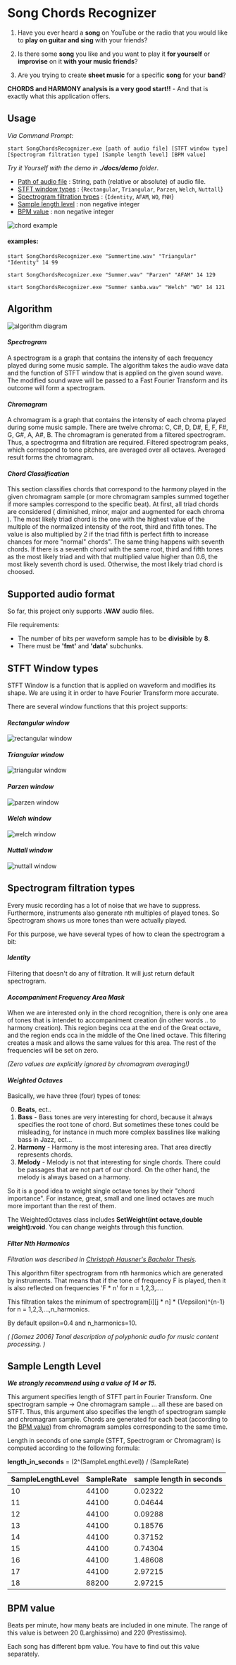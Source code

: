 ﻿# Song Chords Recognizer    

1) Have you ever heard a **song** on YouTube or the radio
that you would like to **play on guitar and sing** with your friends? 

2) Is there some **song** you like and you want to play it **for yourself** or **improvise** on it **with your music friends**?

3) Are you trying to create **sheet music** for a specific **song** for your **band**?

**CHORDS and HARMONY analysis is a very good start!!** - And that is exactly what this application offers.


## Usage
*Via Command Prompt:*

```batch
start SongChordsRecognizer.exe [path of audio file] [STFT window type] [Spectrogram filtration type] [Sample length level] [BPM value]
```
*Try it Yourself with the demo in **./docs/demo** folder*.

 - [Path of audio file](#Supported-audio-format) : String, path (relative or absolute) of audio file.
 - [STFT window types](#STFT-Window-types)  : {```Rectangular```, ```Triangular```, ```Parzen```, ```Welch```, ```Nuttall```}
 - [Spectrogram filtration types](#Spectrogram-filtration-types) : {```Identity```, ```AFAM```, ```WO```, ```FNH```}
 - [Sample length level](#Sample-Length-Level) : non negative integer
 - [BPM value](#BPM-value) : non negative integer

![chord example](./docs/imgs/chords.jpg)

#### examples:
```batch
start SongChordsRecognizer.exe "Summertime.wav" "Triangular" "Identity" 14 99
```

```batch
start SongChordsRecognizer.exe "Summer.wav" "Parzen" "AFAM" 14 129
```

```batch
start SongChordsRecognizer.exe "Summer samba.wav" "Welch" "WO" 14 121
```


## Algorithm
![algorithm diagram](./docs/imgs/algorithm_diagram.jpg)

#### ***Spectrogram***
A spectrogram is a graph that contains the intensity of each frequency played during some music sample.
The algorithm takes the audio wave data and the function of STFT window that is applied on the given sound wave.
The modified sound wave will be passed to a Fast Fourier Transform and its outcome will form a spectrogram. 

#### ***Chromagram***
A chromagram is a graph that contains the intensity of each chroma played during some music sample.
There are twelve chroma: C, C#, D, D#, E, F, F#, G, G#, A, A#, B.
The chromagram is generated from a filtered spectrogram.
Thus, a spectrogrma and filtration are required.
Filtered spectrogram peaks, which correspond to tone pitches, are averaged over all octaves.
Averaged result forms the chromagram.

#### ***Chord Classification***
This section classifies chords that correspond to the harmony played in the given chromagram sample (or more chromagram samples summed together if more samples correspond to the specific beat). 
At first, all triad chords are considered ( diminished, minor, major and augmented for each chroma ).
The most likely triad chord is the one with the highest value of the multiple of the normalized intensity of the root, third and fifth tones.
The value is also multiplied by 2 if the triad fifth is perfect fifth to increase chances for more "normal" chords". 
The same thing happens with seventh chords.
If there is a seventh chord with the same root, third and fifth tones as the most likely triad and with that multiplied value higher than 0.6, the most likely seventh chord is used.
Otherwise, the most likely triad chord is choosed.

## Supported audio format
So far, this project only supports **.WAV** audio files.

File requirements:
- The number of bits per waveform sample has to be **divisible** by **8**.
- There must be **'fmt'** and **'data'** subchunks.

## STFT Window types 
STFT Window is a function that is applied on waveform and modifies its shape.
We are using it in order to have Fourier Transform more accurate.

There are several window functions that this project supports:
#### ***Rectangular window***
![rectangular window](./docs/imgs/rectangular_window.jpg)
#### ***Triangular window***
![triangular window](./docs/imgs/triangular_window.jpg)
#### ***Parzen window***
![parzen window](./docs/imgs/parzen_window.jpg)
#### ***Welch window***
![welch window](./docs/imgs/welch_window.jpg)
#### ***Nuttall window***
![nuttall window](./docs/imgs/nuttall_window.jpg)

## Spectrogram filtration types
Every music recording has a lot of noise that we have to suppress.
Furthermore, instruments also generate nth multiples of played tones.
So Spectrogram shows us more tones than were actually played. 

For this purpose, we have several types of how to clean the spectrogram a bit:

#### ***Identity***
Filtering that doesn't do any of filtration. It will just return default spectrogram. 

#### ***Accompaniment Frequency Area Mask***
When we are interested only in the chord recognition, there is only one area of tones that is intendet to accompaniment creation (in other words .. to harmony creation).
This region begins cca at the end of the Great octave, and the region ends cca in the middle of the One lined octave.
This filtering creates a mask and allows the same values for this area.
The rest of the frequencies will be set on zero. 

*(Zero values are explicitly ignored by chromagram averaging!)*

#### ***Weighted Octaves***
Basically, we have three (four) types of tones: 

 0) **Beats**, ect..
 1) **Bass** - Bass tones are very interesting for chord, because it always specifies the root tone of chord. But sometimes these tones could be misleading, for instance in much more complex basslines like walking bass in Jazz, ect...
 2) **Harmony** - Harmony is the most interesing area. That area directly represents chords. 
 3) **Melody** - Melody is not that interesting for single chords. There could be passages that are not part of our chord. On the other hand, the melody is always based on a harmony. 

So it is a good idea to weight single octave tones by their "chord importance". For instance, great, small and one lined octaves are
much more important than the rest of them.

The WeightedOctaves class includes **SetWeight(int octave,double weight):void**.
You can change weights through this function.

#### ***Filter Nth Harmonics***
*Filtration was described in [Christoph Hausner's Bachelor Thesis](https://www.fim.uni-passau.de/fileadmin/dokumente/fakultaeten/fim/lehrstuhl/sauer/geyer/BA_MA_Arbeiten/BA-HausnerChristoph-201409.pdf).*

This algorithm filter spectrogram from nth harmonics which are generated by instruments.
That means that if the tone of frequency F is played, then it is also reflected on frequencies 'F * n' for n = 1,2,3,....

This filtration takes the minimum of spectrogram[i][j * n] * (1/epsilon)^{n-1} for n = 1,2,3,...,n_harmonics.

By default epsilon=0.4 and n_harmonics=10.

*( [Gomez 2006] Tonal description of polyphonic audio for music content processing. )*

## Sample Length Level
***We strongly recommend using a value of 14 or 15.***

This argument specifies length of STFT part in Fourier Transform. One spectrogram sample -> One chromagram sample ... all these are based on STFT. 
Thus, this argument also specifies the length of spectrogram sample and chromagram sample.
Chords are generated for each beat (according to the [BPM value](#bpm-value)) from chromagram samples corresponding to the same time. 

Length in seconds of one sample (STFT, Spectrogram or Chromagram) is computed according to the following formula:

**length_in_seconds** = (2^(SampleLengthLevel)) / (SampleRate)

|SampleLengthLevel|SampleRate|sample length in seconds|
|---|---|---|
| 10  | 44100  | 0.02322  |
| 11  | 44100  | 0.04644  |
| 12  | 44100  | 0.09288  |
| 13  | 44100  | 0.18576  |
| 14  | 44100  | 0.37152  |
| 15  | 44100  | 0.74304  |
| 16  | 44100  | 1.48608  |
| 17  | 44100  | 2.97215  |
| 18  | 88200  | 2.97215  |


## BPM value
Beats per minute, how many beats are included in one minute. The range of this value is between 20 (Larghissimo) and 220 (Prestissimo).

Each song has different bpm value. You have to find out this value separately.